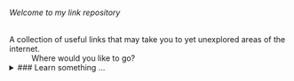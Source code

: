###### Welcome to my link repository 

<dl>
  <dt>A collection of useful links that may take you to yet unexplored areas of the internet.</dt>
  <dd>Where would you like to go?</dd>

<details>
  <summary>### Learn something ...</summary>
  <dl>
  <dt><a href="https://www.khanacademy.org/">Khan Academy</a></dt> 
    <dd>Take free courses online. I think they're best known for their educational provisions on mathematics but you can learn a viariety of things</dd>


</details>
